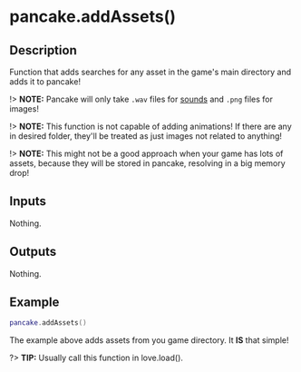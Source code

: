 # pancake.addAssets()

## Description

Function that adds searches for any asset in the game's main directory and adds it to pancake!

!> **NOTE:** Pancake will only take `.wav` files for [sounds](/documentation/topics/sounds) and `.png` files for images!

!> **NOTE:** This function is not capable of adding animations! If there are any in desired folder, they'll be treated as just images not related to anything!

!> **NOTE:** This might not be a good approach when your game has lots of assets, because they will be stored in pancake, resolving in a big memory drop!

## Inputs

Nothing.

## Outputs

Nothing.

## Example

```lua
pancake.addAssets()
```

The example above adds assets from you game directory. It **IS** that simple!

?> **TIP:** Usually call this function in love.load().
